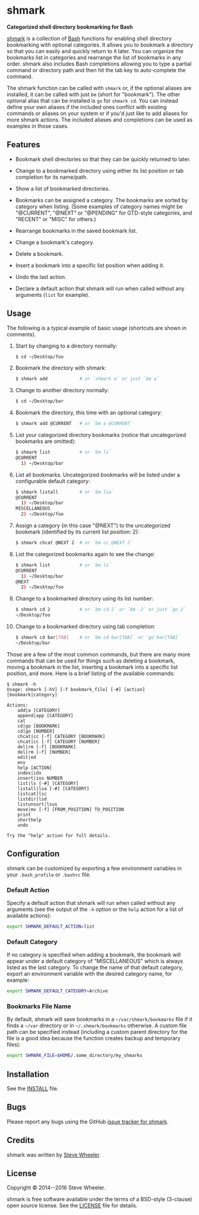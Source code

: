 shmark
======

**Categorized shell directory bookmarking for Bash**

[shmark][1] is a collection of [Bash][2] functions for enabling shell
directory bookmarking with optional categories. It allows you to bookmark a
directory so that you can easily and quickly return to it later. You can
organize the bookmarks list in categories and rearrange the list of bookmarks
in any order. shmark also includes Bash completions allowing you to type a
partial command or directory path and then hit the tab key to auto-complete
the command.

The shmark function can be called with `shmark` or, if the optional aliases
are installed, it can be called with just `bm` (short for "bookmark"). The
other optional alias that can be installed is `go` for `shmark cd`. You can
instead define your own aliases if the included ones conflict with existing
commands or aliases on your system or if you'd just like to add aliases for
more shmark actions. The included aliases and completions can be used as
examples in those cases.


Features
--------

*   Bookmark shell directories so that they can be quickly returned to later.

*   Change to a bookmarked directory using either its list position or tab
    completion for its name/path.

*   Show a list of bookmarked directories.

*   Bookmarks can be assigned a category. The bookmarks are sorted by
    category when listing. (Some examples of category names might be
    "@CURRENT", "@NEXT" or "@PENDING" for GTD-style categories, and "RECENT"
    or "MISC" for others.)

*   Rearrange bookmarks in the saved bookmark list.

*   Change a bookmark's category.

*   Delete a bookmark.

*   Insert a bookmark into a specific list position when adding it.

*   Undo the last action.

*   Declare a default action that shmark will run when called without any
    arguments (`list` for example).


Usage
-----

The following is a typical example of basic usage (shortcuts are shown in
comments).

1.  Start by changing to a directory normally:

    ```bash
    $ cd ~/Desktop/foo
    ```

2.  Bookmark the directory with shmark:

    ```bash
    $ shmark add            # or `shmark a` or just `bm a`
    ```

3.  Change to another directory normally:

    ```bash
    $ cd ~/Desktop/bar
    ```

4.  Bookmark the directory, this time with an optional category:

    ```bash
    $ shmark add @CURRENT   # or `bm a @CURRENT`
    ```

5.  List your categorized directory bookmarks (notice that uncategorized
    bookmarks are omitted):

    ```bash
    $ shmark list           # or `bm ls`
    @CURRENT
      1) ~/Desktop/bar
    ```

6.  List all bookmarks. Uncategorized bookmarks will be listed under a
    configurable default category:

    ```bash
    $ shmark listall        # or `bm lsa`
    @CURRENT
      1) ~/Desktop/bar
    MISCELLANEOUS
      2) ~/Desktop/foo
    ```

7.  Assign a category (in this case "@NEXT") to the uncategorized bookmark
    (identified by its current list position: 2):

    ```bash
    $ shmark chcat @NEXT 2  # or `bm cc @NEXT 2`
    ```

8.  List the categorized bookmarks again to see the change:

    ```bash
    $ shmark list           # or `bm ls`
    @CURRENT
      1) ~/Desktop/bar
    @NEXT
      2) ~/Desktop/foo
    ```

9.  Change to a bookmarked directory using its list number:

    ```bash
    $ shmark cd 2           # or `bm cd 2` or `bm -2` or just `go 2`
    ~/Desktop/foo
    ```

10. Change to a bookmarked directory using tab completion:

    ```bash
    $ shmark cd bar[TAB]    # or `bm cd bar[TAB]` or `go bar[TAB]`
    ~/Desktop/bar
    ```

Those are a few of the most common commands, but there are many more commands
that can be used for things such as deleting a bookmark, moving a bookmark in
the list, inserting a bookmark into a specific list position, and more.
Here is a brief listing of the available commands:

```
$ shmark -h
Usage: shmark [-hV] [-f bookmark_file] [-#] [action] [bookmark|category]

Actions:
    add|a [CATEGORY]
    append|app [CATEGORY]
    cat
    cd|go [BOOKMARK]
    cd|go [NUMBER]
    chcat|cc [-f] CATEGORY [BOOKMARK]
    chcat|cc [-f] CATEGORY [NUMBER]
    del|rm [-f] [BOOKMARK]
    del|rm [-f] [NUMBER]
    edit|ed
    env
    help [ACTION]
    index|idx
    insert|ins NUMBER
    list|ls [-#] [CATEGORY]
    listall|lsa [-#] [CATEGORY]
    listcat|lsc
    listdir|lsd
    listunsort|lsus
    move|mv [-f] [FROM_POSITION] TO_POSITION
    print
    shorthelp
    undo

Try the "help" action for full details.
```


Configuration
-------------

shmark can be customized by exporting a few environment variables in your
`.bash_profile` or `.bashrc` file.

### Default Action

Specify a default action that shmark will run when called without any
arguments (see the output of the `-h` option or the `help` action for a list
of available actions):

```bash
export SHMARK_DEFAULT_ACTION=list
```

### Default Category

If no category is specified when adding a bookmark, the bookmark will appear
under a default category of "MISCELLANEOUS" which is always listed as the last
category. To change the name of that default category, export an environment
variable with the desired category name, for example:

```bash
export SHMARK_DEFAULT_CATEGORY=Archive
```

### Bookmarks File Name

By default, shmark will save bookmarks in a `~/var/shmark/bookmarks` file if
it finds a `~/var` directory or in `~/.shmark/bookmarks` otherwise. A custom
file path can be specified instead (including a custom parent directory for
the file is a good idea because the function creates backup and temporary
files):

```bash
export SHMARK_FILE=$HOME/.some_directory/my_shmarks
```


Installation
------------

See the [INSTALL][3] file.


Bugs
----

Please report any bugs using the GitHub [issue tracker for shmark][4].


Credits
-------

shmark was written by [Steve Wheeler](http://swheeler.com/).


License
-------

Copyright &copy; 2014--2016 Steve Wheeler.

shmark is free software available under the terms of a BSD-style (3-clause)
open source license. See the [LICENSE][5] file for details.


  [1]: http://jazzheaddesign.com/work/code/shmark/
  [2]: https://www.gnu.org/software/bash/
  [3]: INSTALL.md
  [4]: https://github.com/jazzhead/shmark/issues
  [5]: LICENSE
